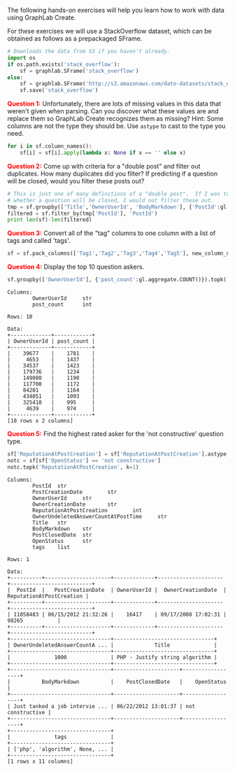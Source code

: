 
The following hands-on exercises will help you learn how to work with data
using GraphLab Create.

For these exercises we will use a StackOverflow dataset, which can be obtained
as follows as a prepackaged SFrame.
```python
# Downloads the data from S3 if you haven't already.
import os
if os.path.exists('stack_overflow'):
    sf = graphlab.SFrame('stack_overflow')
else:
    sf = graphlab.SFrame('http://s3.amazonaws.com/dato-datasets/stack_overflow')
    sf.save('stack_overflow')
```


<span style="color:red">**Question 1:**</span> Unfortunately, there are lots of missing values in this data that weren't
given when parsing.  Can you discover what these values are and replace them so
GraphLab Create recognizes them as missing? Hint: Some columns are not the type they should be.  Use `astype` to cast to the type you need.
```python
for i in sf.column_names():
    sf[i] = sf[i].apply(lambda x: None if x == '' else x)
```
<span style="color:red">**Question 2:**</span> Come up with criteria for a "double post" and filter out duplicates.  How many
duplicates did you filter?  If predicting if a question will be closed, would
you filter these posts out?
```python
# This is just one of many definitions of a "double post".  If I was to predict
# whether a question will be closed, I would not filter these out.
tmp = sf.groupby(['Title','OwnerUserId', 'BodyMarkdown'], {'PostId':gl.aggregate.SELECT_ONE('PostId')})
filtered = sf.filter_by(tmp['PostId'], 'PostId')
print len(sf)-len(filtered)
```
<span style="color:red">**Question 3:**</span> Convert all of the "tag" columns to one column with a list of tags and called
'tags'.

```python
sf = sf.pack_columns(['Tag1','Tag2','Tag3','Tag4','Tag5'], new_column_name='tags')
```







<span style="color:red">**Question 4:**</span> Display the top 10 question askers.

```python
sf.groupby(['OwnerUserId'], {'post_count':gl.aggregate.COUNT()}).topk('post_count', k=10)
```

```
Columns:
        OwnerUserId     str
        post_count      int

Rows: 10

Data:
+-------------+------------+
| OwnerUserId | post_count |
+-------------+------------+
|    39677    |    1781    |
|     4653    |    1437    |
|    34537    |    1423    |
|    179736   |    1234    |
|    149080   |    1190    |
|    117700   |    1172    |
|    84201    |    1164    |
|    434051   |    1093    |
|    325418   |    995     |
|     4639    |    974     |
+-------------+------------+
[10 rows x 2 columns]
```

<span style="color:red">**Question 5:**</span> Find the highest rated asker for the 'not constructive' question type.


```python
sf['ReputationAtPostCreation'] = sf['ReputationAtPostCreation'].astype(int)
notc = sf[sf['OpenStatus'] == 'not constructive']
notc.topk('ReputationAtPostCreation', k=1)
```

```
Columns:
        PostId  str
        PostCreationDate        str
        OwnerUserId     str
        OwnerCreationDate       str
        ReputationAtPostCreation        int
        OwnerUndeletedAnswerCountAtPostTime     str
        Title   str
        BodyMarkdown    str
        PostClosedDate  str
        OpenStatus      str
        tags    list

Rows: 1

Data:
+----------+---------------------+-------------+---------------------+--------------------------+
|  PostId  |   PostCreationDate  | OwnerUserId |  OwnerCreationDate  | ReputationAtPostCreation |
+----------+---------------------+-------------+---------------------+--------------------------+
| 11058483 | 06/15/2012 21:32:26 |    16417    | 09/17/2008 17:02:31 |          98265           |
+----------+---------------------+-------------+---------------------+--------------------------+
+--------------------------------+--------------------------------+
| OwnerUndeletedAnswerCountA ... |             Title              |
+--------------------------------+--------------------------------+
|              1000              | PHP - Justify string algorithm |
+--------------------------------+--------------------------------+
+--------------------------------+---------------------+------------------+
|          BodyMarkdown          |    PostClosedDate   |    OpenStatus    |
+--------------------------------+---------------------+------------------+
| Just tanked a job intervie ... | 06/22/2012 13:01:37 | not constructive |
+--------------------------------+---------------------+------------------+
+--------------------------------+
|              tags              |
+--------------------------------+
| ['php', 'algorithm', None, ... |
+--------------------------------+
[1 rows x 11 columns]
```
